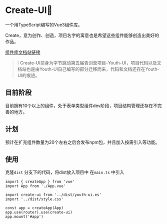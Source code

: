 # Create-UI🎨

一个用TypeScript编写的Vue3组件库。

Create，意为创作、创造，项目名字的寓意也是希望这些组件能够创造出美好的作品。

[组件库文档站链接](https://sijiw.github.io/create-ui/)

> :grey_exclamation: Create-UI前身为字节跳动第五届青训营项目-Youth-UI，项目代码以及文档站也是由Youth-UI自己编写的部分迁移而来，代码和文档还存在Youth-UI的痕迹。

## 目前阶段

目前拥有10个以上的组件，处于表单类型组件dev阶段，项目结构管理还存在不完善的地方。

## 计划

预计在扩充组件数量为20个左右之后会发布npm包，并且加入按需引入等功能。

## 使用

克隆`dist` 分支下的代码，将dist放入项目中
在`main.ts` 中引入

```vue
import { createApp } from 'vue'
import App from './App.vue'

import create-ui from '../dist/youth-ui.es'
import '../dist/style.css'

const app = createApp(App)
app.use(router).use(create-ui)
app.mount('#app')
```
